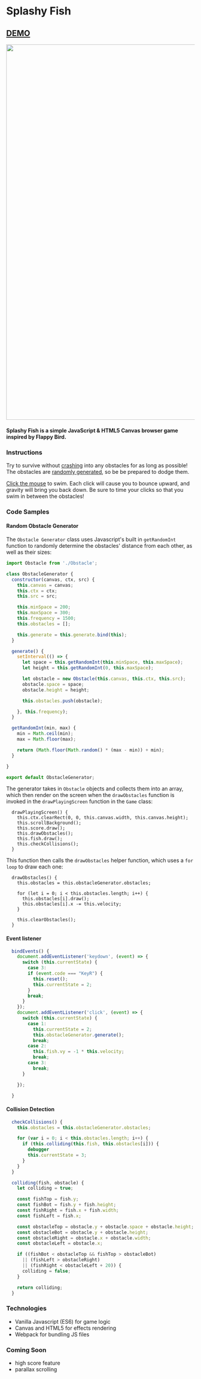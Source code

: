 # Splashy Fish


## [DEMO](www.brikend.com/SplashyFish)
<img src="/splashyfishgif2.gif?raw=true" width="1000px">


#### Splashy Fish is a simple JavaScript & HTML5 Canvas browser game inspired by Flappy Bird.

### Instructions
Try to survive without [crashing](#collision-detection) into any obstacles for as long as possible! The obstacles are [randomly generated](#random-obstacle-generator), so be be prepared to dodge them.

[Click the mouse](#event-listener) to swim. Each click will cause you to bounce upward, and gravity will bring you back down. Be sure to time your clicks so that you swim in between the obstacles!

### Code Samples

#### Random Obstacle Generator
The `Obstacle Generator` class uses Javascript's built in `getRandomInt` function to randomly determine the obstacles' distance from each other, as well as their sizes:
```Javascript
import Obstacle from './Obstacle';

class ObstacleGenerator {
  constructor(canvas, ctx, src) {
    this.canvas = canvas;
    this.ctx = ctx;
    this.src = src;

    this.minSpace = 200;
    this.maxSpace = 300;
    this.frequency = 1500;
    this.obstacles = [];

    this.generate = this.generate.bind(this);
  }

  generate() {
    setInterval(() => {
      let space = this.getRandomInt(this.minSpace, this.maxSpace);
      let height = this.getRandomInt(0, this.maxSpace);

      let obstacle = new Obstacle(this.canvas, this.ctx, this.src);
      obstacle.space = space;
      obstacle.height = height;

      this.obstacles.push(obstacle);

    }, this.frequency);
  }

  getRandomInt(min, max) {
    min = Math.ceil(min);
    max = Math.floor(max);

    return (Math.floor(Math.random() * (max - min)) + min);
  }

}

export default ObstacleGenerator;
```

The generator takes in `Obstacle` objects and collects them into an array, which then render on the screen when the `drawObstacles` function is invoked in the `drawPlayingScreen` function in the `Game` class:

```
  drawPlayingScreen() {
    this.ctx.clearRect(0, 0, this.canvas.width, this.canvas.height);
    this.scrollBackground();
    this.score.draw();
    this.drawObstacles();
    this.fish.draw();
    this.checkCollisions();
  }
```
This function then calls the `drawObstacles` helper function, which uses a `for loop` to draw each one:
```
  drawObstacles() {
    this.obstacles = this.obstacleGenerator.obstacles;

    for (let i = 0; i < this.obstacles.length; i++) {
      this.obstacles[i].draw();
      this.obstacles[i].x -= this.velocity;
    }

    this.clearObstacles();
  }
```


#### Event listener

```Javascript
  bindEvents() {
    document.addEventListener('keydown', (event) => {
      switch (this.currentState) {
        case 3:
        if (event.code === "KeyR") {
          this.reset();
          this.currentState = 2;
        }
        break;
      }
    });
    document.addEventListener('click', (event) => {
      switch (this.currentState) {
        case 1:
          this.currentState = 2;
          this.obstacleGenerator.generate();
          break;
        case 2:
          this.fish.vy = -1 * this.velocity;
          break;
        case 3:
          break;
      }

    });

  }
```

#### Collision Detection
```Javascript
  checkCollisions() {
    this.obstacles = this.obstacleGenerator.obstacles;

    for (var i = 0; i < this.obstacles.length; i++) {
      if (this.colliding(this.fish, this.obstacles[i])) {
        debugger
        this.currentState = 3;
      }
    }
  }
```

```Javascript
  colliding(fish, obstacle) {
    let colliding = true;

    const fishTop = fish.y;
    const fishBot = fish.y + fish.height;
    const fishRight = fish.x + fish.width;
    const fishLeft = fish.x;

    const obstacleTop = obstacle.y + obstacle.space + obstacle.height;
    const obstacleBot = obstacle.y + obstacle.height;
    const obstacleRight = obstacle.x + obstacle.width;
    const obstacleLeft = obstacle.x;

    if ((fishBot < obstacleTop && fishTop > obstacleBot)
      || (fishLeft > obstacleRight)
      || (fishRight < obstacleLeft + 20)) {
      colliding = false;
    }

    return colliding;
  }
```

### Technologies

  - Vanilla Javascript (ES6) for game logic
  - Canvas and HTML5 for effects rendering
  - Webpack for bundling JS files

### Coming Soon
- high score feature
- parallax scrolling
